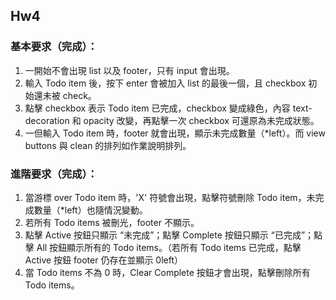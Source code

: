 ## Hw4
### 基本要求（完成）：
1. 一開始不會出現 list 以及 footer，只有 input 會出現。
2. 輸入 Todo item 後，按下 enter 會被加入 list 的最後一個，且 checkbox 初始還未被 check。
3. 點擊 checkbox 表示 Todo item 已完成，checkbox 變成綠色，內容 text-decoration 和 opacity 改變，再點擊一次 checkbox 可還原為未完成狀態。
4. 一但輸入 Todo item 時，footer 就會出現，顯示未完成數量（*left）。而 view buttons 與 clean 的排列如作業說明排列。

### 進階要求（完成）：
1. 當游標 over Todo item 時，'X' 符號會出現，點擊符號刪除 Todo item，未完成數量（*left）也隨情況變動。
2. 若所有 Todo items 被刪光，footer 不顯示。
3. 點擊 Active 按鈕只顯示 “未完成”；點擊 Complete 按鈕只顯示 “已完成”；點擊 All 按鈕顯示所有的 Todo items。（若所有 Todo items 已完成，點擊 Active 按鈕 footer 仍存在並顯示 0left）
4. 當 Todo items 不為 0 時，Clear Complete 按鈕才會出現，點擊刪除所有 Todo items。
